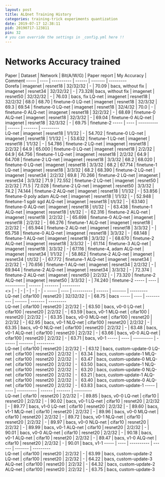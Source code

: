 ```yaml
---
layout: post
title: ALQnet Training History
categories: training-trick experiments quantization
date: 2019-07-17 12:38:11
pid: 20190717-123811
pin: 32
# you can override the settings in _config.yml here !!
---
```


# Networks Accuracy trained

Paper | Dataset | Network | Bit(A/W/G) | Paper report | My Accuracy | Comment
----- | ---- | ---------- | ------ | -------  |  ---------  
 Dorefa | imagenet | resnet18 | 32/32/32 | - | 70.09 | bacs, without fix
        | imagenet | resnet34 | 32/32/32 | - | 73.328| bacs, without fix
        | imagenet | resnet50 | 32/32/32 | - | 76.03 | bacs, fix
 LQ-net | imagenet | resnet18 | 32/2/32 | 68.0 | 68.70 | finetune-0
 LQ-net | imagenet | resnet18 | 32/3/32 | 69.3 | 69.54 | finetune-0
 LQ-net | imagenet | resnet18 | 32/4/32 | 70.0 | - | finetune-0
ALQ-net | imagenet | resnet18 | 32/2/32 | - | 68.69 | finetune-0
ALQ-net | imagenet | resnet18 | 32/3/32 | - | 69.04 | finetune-0
ALQ-net | imagenet | resnet18 | 32/3/32 | - | 69.75 | finetune-2
----- | ---- | ---------- | ------ | -------  |  ---------  
 LQ-net | imagenet | resnet18 | 1/1/32 |    - | 54.702 | finetune-0
 LQ-net | imagenet | resnet18 | 1/1/32 |    - | 53.632 | finetune-1
 LQ-net | imagenet | resnet18 | 1/1/32 |    - | 54.786 | finetune-2
 LQ-net | imagenet | resnet18 | 2/2/32 | 64.9 | 65.000 | finetune-0
 LQ-net | imagenet | resnet18 | 2/2/32 | 64.9 | 64.756 | finetune-1
 LQ-net | imagenet | resnet18 | 2/2/32 | 64.9 | 64.708 | finetune-2
 LQ-net | imagenet | resnet18 | 3/3/32 | 68.2 | 68.020 | finetune-0
 LQ-net | imagenet | resnet18 | 3/3/32 | 68.2 | 67.714 | finetune-1
 LQ-net | imagenet | resnet18 | 3/3/32 | 68.2 | 68.390 | finetune-2
 LQ-net | imagenet | resnet34 | 2/2/32 | 69.8 | 70.266 | finetune-2
 LQ-net | imagenet | resnet34 | 3/3/32 | 71.9 | 72.552 | finetune-2
 LQ-net | imagenet | resnet50 | 2/2/32 | 71.5 | 72.028 | finetune-2
 LQ-net | imagenet | resnet50 | 3/3/32 | 74.2 | 74.144 | finetune-2
ALQ-net | imagenet | resnet18 | 1/1/32 | - | 53.856 | finetune-0 poly adam
ALQ-net | imagenet | resnet18 | 1/1/32 | - | 52.948 | finetune-1 sgdr sgd
ALQ-net | imagenet | resnet18 | t/t/32 | - | 63.140 | finetune-0
ALQ-net | imagenet | resnet18 | t/t/32 | - | 63.438 | finetune-1
ALQ-net | imagenet | resnet18 | t/t/32 | - | 62.316 | finetune-2
ALQ-net | imagenet | resnet18 | 2/2/32 | - | 65.698 | finetune-0
ALQ-net | imagenet | resnet18 | 2/2/32 | - | 66.276 | finetune-1
ALQ-net | imagenet | resnet18 | 2/2/32 | - | 65.944 | finetune-2
ALQ-net | imagenet | resnet18 | 3/3/32 | - | 65.758 | finetune-0
ALQ-net | imagenet | resnet18 | 3/3/32 | - | 68.148 | finetune-1
ALQ-net | imagenet | resnet18 | 3/3/32 | - | 68.670 | finetune-2
ALQ-net | imagenet | resnet18 | 3/3/32 | - | 61.114 | finetune-3
ALQ-net | imagenet | resnet18 | 3/3/32 | - | 67.116 | finetune-4, adam
ALQ-net | imagenet | resnet34 | 1/1/32 | - | 58.862 | finetune-2
ALQ-net | imagenet | resnet34 | t/t/32 | - | 67.772 | finetune-1
ALQ-net | imagenet | resnet34 | 2/2/32 | - | 70.656 | finetune-1
ALQ-net | imagenet | resnet34 | 2/2/32 | - | 69.944 | finetune-2
ALQ-net | imagenet | resnet34 | 3/3/32 | - | 72.374 | finetune-2
ALQ-net | imagenet | resnet50 | 2/2/32 | - | 73.320 | finetune-2
ALQ-net | imagenet | resnet50 | 3/3/32 | - | 74.240 | finetune-2
----- | ---- | ---------- | ------ | -------  |  ---------  
 <> | - | - | - | - | - | - 
----- | ---- | ---------- | ------ | -------  |  ---------  
 LQ-net | cifar100 | resnet20 | 32/32/32 | - | 68.75 | bacs 
----- | ---- | ---------- | ------ | -------  |  ---------  
 LQ-net | cifar100 | resnet20 | 2/2/32 | - | 63.50 | bacs, v0-0
 LQ-net | cifar100 | resnet20 | 2/2/32 | - | 63.59 | bacs, v0-1
MLQ-net | cifar100 | resnet20 | 2/2/32 | - | 63.35 | bacs, v0-0
MLQ-net | cifar100 | resnet20 | 2/2/32 | - | 62.95 | bacs, v0-1
NLQ-net | cifar100 | resnet20 | 2/2/32 | - | 63.35 | bacs, v0-0
NLQ-net | cifar100 | resnet20 | 2/2/32 | - | 63.48 | bacs, v0-1
ALQ-net | cifar100 | resnet20 | 2/2/32 | - | 63.66 | bacs, v0-0
ALQ-net | cifar100 | resnet20 | 2/2/32 | - | 63.71 | bacs, v0-1
----- | ---- | ---------- | ------ | -------  |  ---------  
 LQ-net | cifar100 | resnet20 | 2/2/32 | - | 63.12 | bacs, custom-update-0
 LQ-net | cifar100 | resnet20 | 2/2/32 | - | 63.34 | bacs, custom-update-1
MLQ-net | cifar100 | resnet20 | 2/2/32 | - | 63.47 | bacs, custom-update-0
MLQ-net | cifar100 | resnet20 | 2/2/32 | - | 63.50 | bacs, custom-update-1
NLQ-net | cifar100 | resnet20 | 2/2/32 | - | 63.20 | bacs, custom-update-0
NLQ-net | cifar100 | resnet20 | 2/2/32 | - | 63.21 | bacs, custom-update-1
ALQ-net | cifar100 | resnet20 | 2/2/32 | - | 63.40 | bacs, custom-update-0
ALQ-net | cifar100 | resnet20 | 2/2/32 | - | 63.83 | bacs, custom-update-1
----- | ---- | ---------- | ------ | -------  |  ---------  
 LQ-net | cifar10 | resnet20 | 2/2/32 | - | 89.85 | bacs, v0-0
 LQ-net | cifar10 | resnet20 | 2/2/32 | - | 90.02 | bacs, v0-1
 LQ-net | cifar10 | resnet20 | 2/2/32 | - | 89.77 | bacs, v1-0
 LQ-net | cifar10 | resnet20 | 2/2/32 | - | 89.60 | bacs, v1-1
MLQ-net | cifar10 | resnet20 | 2/2/32 | - | 89.96 | bacs, v0-0
MLQ-net | cifar10 | resnet20 | 2/2/32 | - | 89.72 | bacs, v0-1
NLQ-net | cifar10 | resnet20 | 2/2/32 | - | 89.97 | bacs, v0-0
NLQ-net | cifar10 | resnet20 | 2/2/32 | - | 89.99 | bacs, v0-1
ALQ-net | cifar10 | resnet20 | 2/2/32 | - | 90.01 | bacs, v0-0
ALQ-net | cifar10 | resnet20 | 2/2/32 | - | 90.18 | bacs, v0-1
ALQ-net | cifar10 | resnet20 | 2/2/32 | - | 89.47 | bacs, v1-0
ALQ-net | cifar10 | resnet20 | 2/2/32 | - | 90.01 | bacs, v1-1
----- | ---- | ---------- | ------ | -------  |  ---------  
 LQ-net | cifar100 | resnet20 | 2/2/32 | - | 63.99 | bacs, custom-update-2
 LQ-net | cifar100 | resnet20 | 2/2/32 | - | 64.22 | bacs, custom-update-3
ALQ-net | cifar100 | resnet20 | 2/2/32 | - | 64.32 | bacs, custom-update-2
ALQ-net | cifar100 | resnet20 | 2/2/32 | - | 63.75 | bacs, custom-update-3

